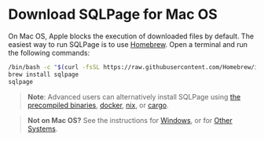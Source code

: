 # Download SQLPage for Mac OS

On Mac OS, Apple blocks the execution of downloaded files by default. The easiest way to run SQLPage is to use [Homebrew](https://brew.sh).
Open a terminal and run the following commands:

```sh
/bin/bash -c "$(curl -fsSL https://raw.githubusercontent.com/Homebrew/install/HEAD/install.sh)"
brew install sqlpage
sqlpage
```

> **Note**: Advanced users can alternatively install SQLPage using
> [the precompiled binaries](https://github.com/sqlpage/SQLPage/releases/latest),
> [docker](https://hub.docker.com/repository/docker/sqlpage/SQLPage/general),
> [nix](https://search.nixos.org/packages?channel=unstable&show=sqlpage),
> or [cargo](https://crates.io/crates/sqlpage).

> **Not on Mac OS?** See the instructions for [Windows](?os=windows#download), or for [Other Systems](?os=any#download).